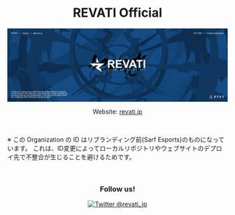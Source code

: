 <h1 align="center">REVATI Official</h1>

<img src="https://raw.githubusercontent.com/Sarf-Esports/.github/master/assets/images/header.png" alt="REVATI" align="center" />

<p align="center">Website: <a href="https://revati.jp" align="center">revati.jp</a></p>

<br />

※ この Organization の ID はリブランディング前(Sarf Esports)のものになっています。
これは、ID変更によってローカルリポジトリやウェブサイトのデプロイ先で不整合が生じることを避けるためです。

<br />

<h3 align="center">Follow us!</h3>

<p align="center">
<a href="https://twitter.com/revati_jp"><img src="https://img.shields.io/twitter/follow/revati_jp?label=%20%40revati_jp&style=social" alt="Twitter @revati_jp" /></a>
</p>